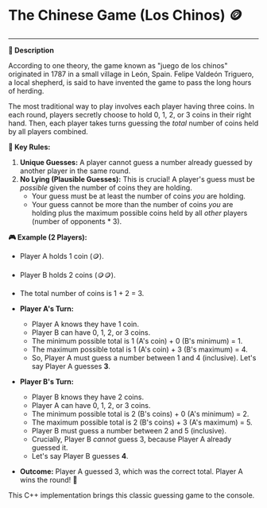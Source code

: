 <!-- Created by Jonathan Carrero -->

**The Chinese Game (Los Chinos)** 🪙
===================================
----------

**📜 Description**

According to one theory, the game known as "juego de los chinos" originated in 1787 in a small village in León, Spain. Felipe Valdeón Triguero, a local shepherd, is said to have invented the game to pass the long hours of herding.

The most traditional way to play involves each player having three coins. In each round, players secretly choose to hold 0, 1, 2, or 3 coins in their right hand. Then, each player takes turns guessing the *total* number of coins held by all players combined.

**🔑 Key Rules:**

1.  **Unique Guesses:** A player cannot guess a number already guessed by another player in the same round.
2.  **No Lying (Plausible Guesses):** This is crucial! A player's guess must be *possible* given the number of coins they are holding.
    *   Your guess must be at least the number of coins *you* are holding.
    *   Your guess cannot be more than the number of coins *you* are holding plus the maximum possible coins held by all *other* players (number of opponents * 3).

**🎮 Example (2 Players):**

*   Player A holds 1 coin (🪙).
*   Player B holds 2 coins (🪙🪙).
*   The total number of coins is 1 + 2 = 3.

*   **Player A's Turn:**
    *   Player A knows they have 1 coin.
    *   Player B can have 0, 1, 2, or 3 coins.
    *   The minimum possible total is 1 (A's coin) + 0 (B's minimum) = 1.
    *   The maximum possible total is 1 (A's coin) + 3 (B's maximum) = 4.
    *   So, Player A must guess a number between 1 and 4 (inclusive). Let's say Player A guesses **3**.

*   **Player B's Turn:**
    *   Player B knows they have 2 coins.
    *   Player A can have 0, 1, 2, or 3 coins.
    *   The minimum possible total is 2 (B's coins) + 0 (A's minimum) = 2.
    *   The maximum possible total is 2 (B's coins) + 3 (A's maximum) = 5.
    *   Player B must guess a number between 2 and 5 (inclusive).
    *   Crucially, Player B *cannot* guess 3, because Player A already guessed it.
    *   Let's say Player B guesses **4**.

*   **Outcome:** Player A guessed 3, which was the correct total. Player A wins the round! 🎉

This C++ implementation brings this classic guessing game to the console.

